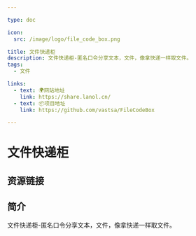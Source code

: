 ```yaml
---

type: doc

icon:
  src: /image/logo/file_code_box.png

title: 文件快递柜
description: 文件快递柜-匿名口令分享文本，文件，像拿快递一样取文件。
tags:
  - 文件

links:
  - text: 🌍网站地址
    link: https://share.lanol.cn/
  - text: 📦项目地址
    link: https://github.com/vastsa/FileCodeBox

---
```


<ShowLogo />

# 文件快递柜

<ShowTags />

<ShowBreadcrumb />

## 资源链接

<ShowLinks />

## 简介

文件快递柜-匿名口令分享文本，文件，像拿快递一样取文件。
